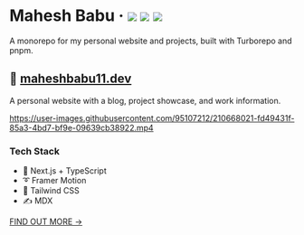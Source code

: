 <div>
  <h1>
   Mahesh Babu
    &middot;
    <img src="https://img.shields.io/website?style=flat-square&url=https%3A%2F%2Fwww.maheshbabu11.dev"/>
    <img src="https://img.shields.io/github/deployments/maheshbabu11/portfolio/production?label=production&style=flat-square"/>
    <img src="https://img.shields.io/github/commit-activity/m/maheshbabu11/portfolio?style=flat-square"/>
  </h1>
</div>

A monorepo for my personal website and projects, built with Turborepo and pnpm.

## 📘 [maheshbabu11.dev](https://www.maheshbabu11.dev)

A personal website with a blog, project showcase, and work information.

https://user-images.githubusercontent.com/95107212/210668021-fd49431f-85a3-4bd7-bf9e-09639cb38922.mp4

### Tech Stack

- 🚀 Next.js + TypeScript
- ➰ Framer Motion
- 🍃 Tailwind CSS
- ✍ MDX

[FIND OUT MORE →](apps/enji.dev)
